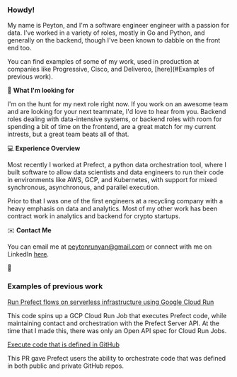 ### Howdy!

My name is Peyton, and I'm a software engineer engineer with a passion for data. I've worked in a variety of roles, mostly in Go and Python, and generally on the backend, though I've been known to dabble on the front end too.

You can find examples of some of my work, used in production at companies like Progressive, Cisco, and Deliveroo, [here](#Examples of previous work).

🏹 **What I'm looking for**

I'm on the hunt for my next role right now. If you work on an awesome team and are looking for your next teammate, I'd love to hear from you. Backend roles dealing with data-intensive systems, or backend roles with room for spending a bit of time on the frontend, are a great match for my current intrests, but a great team beats all of that. 

💻 **Experience Overview**

Most recently I worked at Prefect, a python data orchestration tool, where I built software to allow data scientists and data engineers to run their code in environments like AWS, GCP, and Kubernetes, with support for mixed synchronous, asynchronous, and parallel execution.

Prior to that I was one of the first engineers at a recycling company with a heavy emphasis on data and analytics. Most of my other work has been contract work in analytics and backend for crypto startups. 

✉️ **Contact Me** 

You can email me at peytonrunyan@gmail.com or connect with me on LinkedIn [here](https://www.linkedin.com/in/peyton-runyan/).

🚧
### Examples of previous work

[Run Prefect flows on serverless infrastructure using Google Cloud Run](https://github.com/PrefectHQ/prefect-gcp/pull/48)

This code spins up a GCP Cloud Run Job that executes Prefect code, while maintaining contact and orchestration with the Prefect Server API. At the time that I made this, there was only an Open API spec for Cloud Run Jobs.

[Execute code that is defined in GitHub](https://github.com/PrefectHQ/prefect-github/pull/30)

This PR gave Prefect users the ability to orchestrate code that was defined in both public and private GitHub repos.



<!--
**peytonrunyan/peytonrunyan** is a ✨ _special_ ✨ repository because its `README.md` (this file) appears on your GitHub profile.

Here are some ideas to get you started:

- 🔭 I’m currently working on ...
- 🌱 I’m currently learning ...
- 👯 I’m looking to collaborate on ...
- 🤔 I’m looking for help with ...
- 💬 Ask me about ...
- 📫 How to reach me: ...
- 😄 Pronouns: ...
- ⚡ Fun fact: ...
-->
